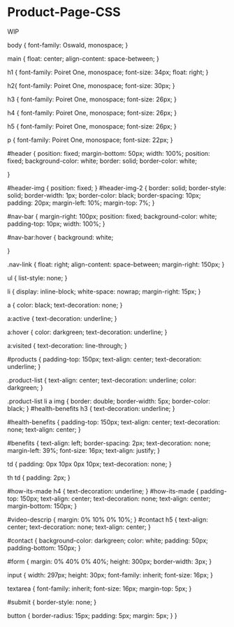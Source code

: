 # Product-Page-CSS
WIP

 

body {
    font-family: Oswald, monospace;
}

main {
    float: center;
    align-content: space-between;
}

h1 {
    font-family: Poiret One, monospace;
    font-size: 34px;
    float: right;
}

h2{
    font-family: Poiret One, monospace;
    font-size: 30px;
}

h3 {
    font-family: Poiret One, monospace;
    font-size: 26px;
}

h4 {
    font-family: Poiret One, monospace;
    font-size: 26px;
}

h5 {
    font-family: Poiret One, monospace;
    font-size: 26px;
}

p {
    font-family: Poiret One, monospace;
    font-size: 22px;
}

#header {
    position: fixed;
    margin-bottom: 50px;
    width: 100%;
    position: fixed;
    background-color: white;
    border: solid;
    border-color: white;

}

#header-img {
    position: fixed;
}
#header-img-2 {
    border: solid;
    border-style: solid;
    border-width: 1px;
    border-color: black;
    border-spacing: 10px;
    padding: 20px;
    margin-left: 10%;
    margin-top: 7%;
}

#nav-bar {
    margin-right: 100px;
    position: fixed;
    background-color: white;
    padding-top: 10px;
    width: 100%;
}

#nav-bar:hover {
    background: white;
    
}

.nav-link {
    float: right;
    align-content: space-between;
    margin-right: 150px;
}


ul {
    list-style: none;
}

li {
    display: inline-block;
    white-space: nowrap;
    margin-right: 15px;
}

a {
    color: black;
    text-decoration: none;
}

a:active {
    text-decoration: underline;
}

a:hover {
    color: darkgreen;
    text-decoration: underline;
}

a:visited {
    text-decoration: line-through;
}

#products {
    padding-top: 150px;
    text-align: center;
    text-decoration: underline;
}

.product-list {
    text-align: center;
    text-decoration: underline;
    color: darkgreen;
}

.product-list li a img {
    border: double;
    border-width: 5px;
    border-color: black;
}
#health-benefits h3 {
    text-decoration: underline;
}

#health-benefits {
    padding-top: 150px;
    text-align: center;
    text-decoration: none;
    text-align: center;
}


#benefits {
    text-align: left;
    border-spacing: 2px;
    text-decoration: none;
    margin-left: 39%;
    font-size: 16px;
    text-align: justify;
}


td {
    padding: 0px 10px 0px 10px;
    text-decoration: none;
}

th td {
    padding: 2px;
}

#how-its-made h4 {
    text-decoration: underline;
}
#how-its-made {
    padding-top: 150px;
    text-align: center;
    text-decoration: none;
    text-align: center;
    margin-bottom: 150px;
}

#video-descrip {
    margin: 0% 10% 0% 10%;
}
#contact h5 {
    text-align: center;
    text-decoration: none;
    text-align: center;
}

#contact {
    background-color: darkgreen;
    color: white;
    padding: 50px;
    padding-bottom: 150px;
}

#form {
    margin: 0% 40% 0% 40%;
    height: 300px;
    border-width: 3px;
}

input {
    width: 297px;
    height: 30px;
    font-family: inherit;
    font-size: 16px;
}

textarea {
    font-family: inherit;
    font-size: 16px;
    margin-top: 5px;
}

#submit {
    border-style: none;
}

button {
    border-radius: 15px;
    padding: 5px;
    margin: 5px;
}
}
